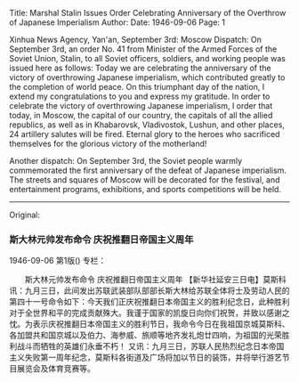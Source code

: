 Title: Marshal Stalin Issues Order Celebrating Anniversary of the Overthrow of Japanese Imperialism
Author:
Date: 1946-09-06
Page: 1

Xinhua News Agency, Yan'an, September 3rd: Moscow Dispatch: On September 3rd, an order No. 41 from Minister of the Armed Forces of the Soviet Union, Stalin, to all Soviet officers, soldiers, and working people was issued here as follows: Today we are celebrating the anniversary of the victory of overthrowing Japanese imperialism, which contributed greatly to the completion of world peace. On this triumphant day of the nation, I extend my congratulations to you and express my gratitude. In order to celebrate the victory of overthrowing Japanese imperialism, I order that today, in Moscow, the capital of our country, the capitals of all the allied republics, as well as in Khabarovsk, Vladivostok, Lushun, and other places, 24 artillery salutes will be fired. Eternal glory to the heroes who sacrificed themselves for the glorious victory of the motherland!

Another dispatch: On September 3rd, the Soviet people warmly commemorated the first anniversary of the defeat of Japanese imperialism. The streets and squares of Moscow will be decorated for the festival, and entertainment programs, exhibitions, and sports competitions will be held.



<hr /> 

Original: 


### 斯大林元帅发布命令  庆祝推翻日帝国主义周年

1946-09-06
第1版()
专栏：

　　斯大林元帅发布命令
    庆祝推翻日帝国主义周年
    【新华社延安三日电】莫斯科讯：九月三日，此间发出苏联武装部队部部长斯大林给苏联全体将士及劳动人民的第四十一号命令如下：今天我们正庆祝推翻日本帝国主义的胜利纪念日，此种胜利对于全世界和平的完成贡献殊大。我谨于国家的凯旋日向你们祝贺，并致以感谢之忱。为表示庆祝推翻日本帝国主义的胜利节日，我命令今日在我祖国京城莫斯科、各加盟共和国京城以及伯力、海参威、旅顺等地齐发礼炮廿四响，为祖国的光荣胜利战斗而牺牲的英雄们永垂不朽！
    又讯：九月三日，苏联人民热烈纪念日本帝国主义失败第一周年纪念，莫斯科各街道及广场将加以节日的装饰，并将举行游艺节目展览会及体育竞赛等。
